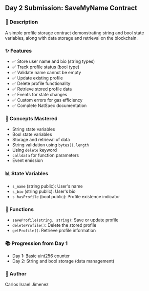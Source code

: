 ## Day 2 Submission: SaveMyName Contract
   
   ### 📝 Description
   A simple profile storage contract demonstrating string and bool state variables, along with data storage and retrieval on the blockchain.
   
   ### ✨ Features
   - ✅ Store user name and bio (string types)
   - ✅ Track profile status (bool type)
   - ✅ Validate name cannot be empty
   - ✅ Update existing profile
   - ✅ Delete profile functionality
   - ✅ Retrieve stored profile data
   - ✅ Events for state changes
   - ✅ Custom errors for gas efficiency
   - ✅ Complete NatSpec documentation
   
   ### 🎯 Concepts Mastered
   - String state variables
   - Bool state variables
   - Storage and retrieval of data
   - String validation using `bytes().length`
   - Using `delete` keyword
   - `calldata` for function parameters
   - Event emission
   
   ### 📊 State Variables
   - `s_name` (string public): User's name
   - `s_bio` (string public): User's bio
   - `s_hasProfile` (bool public): Profile existence indicator
   
   ### 🔧 Functions
   - `saveProfile(string, string)`: Save or update profile
   - `deleteProfile()`: Delete the stored profile
   - `getProfile()`: Retrieve profile information
   
   ### 📚 Progression from Day 1
   - Day 1: Basic uint256 counter
   - Day 2: String and bool storage (data management)
   
   ### 👤 Author
   Carlos Israel Jimenez